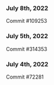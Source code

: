 ### July 8th, 2022

Commit #109253

### July 5th, 2022

Commit #314353


### July 4th, 2022

Commit #72281
